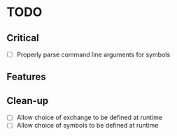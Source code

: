 # TODO

## Critical
- [ ] Properly parse command line arguments for symbols

## Features

## Clean-up
- [ ] Allow choice of exchange to be defined at runtime
- [ ] Allow choice of symbols to be defined at runtime
